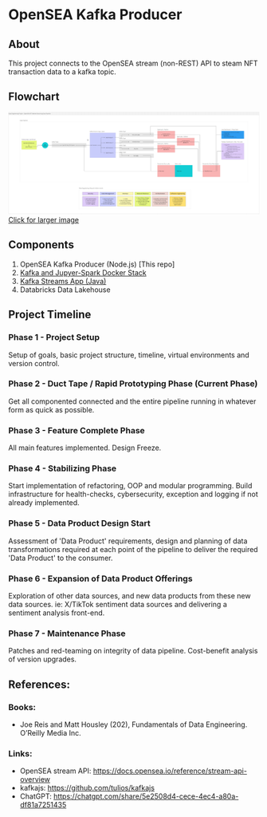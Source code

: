 # OpenSEA Kafka Producer
## About
This project connects to the OpenSEA stream (non-REST) API to steam NFT transaction data to a kafka topic.

## Flowchart
![Data Pipeline Flowchart](images/Flowchart%20v2.png)
[Click for larger image](https://drive.google.com/file/d/1s4PG76NtN370vjhz5pfoGAafAnnlaKT3/view?usp=sharing)

## Components
1. OpenSEA Kafka Producer (Node.js) [This repo]
2. [Kafka and Jupyer-Spark Docker Stack](https://github.com/jbgithub22/kafka-jupyter-spark_docker-stack)
3. [Kafka Streams App (Java)](https://github.com/jbgithub22/opensea_kafka_streams_app)
4. Databricks Data Lakehouse

## Project Timeline
### Phase 1 - Project Setup
Setup of goals, basic project structure, timeline, virtual environments and version control.
### Phase 2 - Duct Tape / Rapid Prototyping Phase (Current Phase)
Get all componented connected and the entire pipeline running in whatever form as quick as possible.
### Phase 3 - Feature Complete Phase
All main features implemented. Design Freeze.
### Phase 4 - Stabilizing Phase
Start implementation of refactoring, OOP and modular programming. Build infrastructure for health-checks, cybersecurity, exception and logging if not already implemented.
### Phase 5 - Data Product Design Start
Assessment of 'Data Product' requirements, design and planning of data transformations required at each point of the pipeline to deliver the required 'Data Product' to the consumer.
### Phase 6 - Expansion of Data Product Offerings
Exploration of other data sources, and new data products from these new data sources. ie: X/TikTok sentiment data sources and delivering a sentiment analysis front-end.
### Phase 7 - Maintenance Phase
Patches and red-teaming on integrity of data pipeline. Cost-benefit analysis of version upgrades.


## References:
### Books:
- Joe Reis and Matt Housley (202), Fundamentals of Data Engineering. O’Reilly Media Inc.
### Links:
- OpenSEA stream API: https://docs.opensea.io/reference/stream-api-overview
- kafkajs: https://github.com/tulios/kafkajs
- ChatGPT: https://chatgpt.com/share/5e2508d4-cece-4ec4-a80a-df81a7251435
